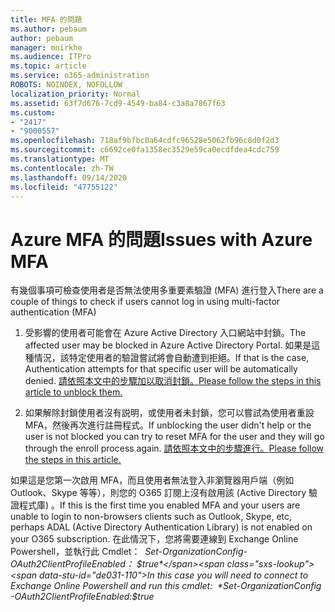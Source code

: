```yaml
---
title: MFA 的問題
ms.author: pebaum
author: pebaum
manager: mnirkhe
ms.audience: ITPro
ms.topic: article
ms.service: o365-administration
ROBOTS: NOINDEX, NOFOLLOW
localization_priority: Normal
ms.assetid: 63f7d676-7cd9-4549-ba84-c3a8a7867f63
ms.custom:
- "2417"
- "9000557"
ms.openlocfilehash: 718af9bfbc0a64cdfc96528e5062fb96c8d0f2d3
ms.sourcegitcommit: c6692ce0fa1358ec3529e59ca0ecdfdea4cdc759
ms.translationtype: MT
ms.contentlocale: zh-TW
ms.lasthandoff: 09/14/2020
ms.locfileid: "47755122"
---
```

# <a name="issues-with-azure-mfa"></a><span data-ttu-id="de031-102">Azure MFA 的問題</span><span class="sxs-lookup"><span data-stu-id="de031-102">Issues with Azure MFA</span></span>
<span data-ttu-id="de031-103">有幾個事項可檢查使用者是否無法使用多重要素驗證 (MFA) 進行登入</span><span class="sxs-lookup"><span data-stu-id="de031-103">There are a couple of things to check if users cannot log in using multi-factor authentication (MFA)</span></span>

1. <span data-ttu-id="de031-104">受影響的使用者可能會在 Azure Active Directory 入口網站中封鎖。</span><span class="sxs-lookup"><span data-stu-id="de031-104">The affected user may be blocked in Azure Active Directory Portal.</span></span> <span data-ttu-id="de031-105">如果是這種情況，該特定使用者的驗證嘗試將會自動遭到拒絕。</span><span class="sxs-lookup"><span data-stu-id="de031-105">If that is the case, Authentication attempts for that specific user will be automatically denied.</span></span> [<span data-ttu-id="de031-106">請依照本文中的步驟加以取消封鎖。</span><span class="sxs-lookup"><span data-stu-id="de031-106">Please follow the steps in this article to unblock them.</span></span>](https://docs.microsoft.com/azure/active-directory/authentication/howto-mfa-mfasettings#block-and-unblock-users)

2. <span data-ttu-id="de031-107">如果解除封鎖使用者沒有説明，或使用者未封鎖，您可以嘗試為使用者重設 MFA，然後再次進行註冊程式。</span><span class="sxs-lookup"><span data-stu-id="de031-107">If unblocking the user didn't help or the user is not blocked you can try to reset MFA for the user and they will go through the enroll process again.</span></span> [<span data-ttu-id="de031-108">請依照本文中的步驟進行。</span><span class="sxs-lookup"><span data-stu-id="de031-108">Please follow the steps in this article.</span></span>](https://docs.microsoft.com/azure/active-directory/authentication/howto-mfa-userdevicesettings#require-users-to-provide-contact-methods-again)

<span data-ttu-id="de031-109">如果這是您第一次啟用 MFA，而且使用者無法登入非瀏覽器用戶端（例如 Outlook、Skype 等等），則您的 O365 訂閱上沒有啟用該 (Active Directory 驗證程式庫) 。</span><span class="sxs-lookup"><span data-stu-id="de031-109">If this is the first time you enabled MFA and your users are unable to login to non-browsers clients such as Outlook, Skype, etc, perhaps ADAL (Active Directory Authentication Library) is not enabled on your O365 subscription.</span></span> <span data-ttu-id="de031-110">在此情況下，您將需要連線到 Exchange Online Powershell，並執行此 Cmdlet：  *Set-OrganizationConfig-OAuth2ClientProfileEnabled： $true*</span><span class="sxs-lookup"><span data-stu-id="de031-110">In this case you will need to connect to Exchange Online Powershell and run this cmdlet:  *Set-OrganizationConfig -OAuth2ClientProfileEnabled:$true*</span></span>